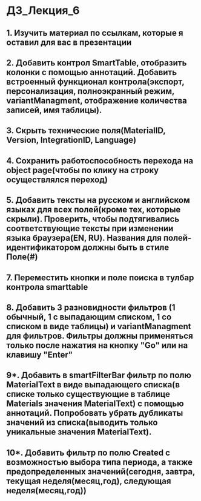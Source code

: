 # ДЗ_Лекция_6 
## 1. Изучить материал по ссылкам, которые я оставил для вас в презентации
## 2. Добавить контрол SmartTable, отобразить колонки с помощью аннотаций. Добавить встроенный функционал контрола(экспорт, персонализация, полноэкранный режим, variantManagment, отображение количества записей, имя таблицы).
## 3. Скрыть технические поля(MaterialID, Version, IntegrationID, Language)
## 4. Сохранить работоспособность перехода на object page(чтобы по клику на строку осуществлялся переход)
## 5. Добавить тексты на русском и английском языках для всех полей(кроме тех, которые скрыли). Проверить, чтобы подтягивались соответствующие тексты при изменении языка браузера(EN, RU). Названия для полей-идентификатором должны быть в стиле Поле(#)
## 7. Переместить кнопки и поле поиска в тулбар контрола smarttable
## 8. Добавить 3 разновидности фильтров (1 обычный, 1 с выпадающим списком, 1 со списком в виде таблицы) и variantManagment для фильтров. Фильтры должны применяться только после нажатия на кнопку "Go" или на клавишу "Enter"
## 9*. Добавить в smartFilterBar фильтр по полю MaterialText в виде выпадающего списка(в списке только существующие в таблице Materials значения MaterialText) с помощью аннотаций. Попробовать убрать дубликаты значений из списка(выводить только уникальные значения MaterialText).
## 10*. Добавить фильтр по полю Created с возможностью выбора типа периода, а также предопределенных значений(сегодня, завтра, текущая неделя(месяц,год), следующая неделя(месяц,год))
